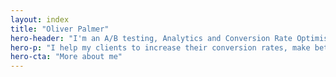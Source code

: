 ```yaml
---
layout: index
title: "Oliver Palmer"
hero-header: "I'm an A/B testing, Analytics and Conversion Rate Optimisation consultant"
hero-p: "I help my clients to increase their conversion rates, make better decisions informed by data and delight their customers"
hero-cta: "More about me"
---
```

